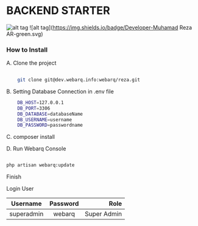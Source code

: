 # BACKEND STARTER

![alt tag](https://img.shields.io/badge/Poweredby-WEBARQ-blue.svg) ![alt tag](https://img.shields.io/badge/Developer-Muhamad Reza AR-green.svg)

### How to Install


A. Clone the project

```sh
	
	git clone git@dev.webarq.info:webarq/reza.git

```

B. Setting Database Connection in .env file

```sh
	DB_HOST=127.0.0.1
	DB_PORT=3306
	DB_DATABASE=databaseName
	DB_USERNAME=username
	DB_PASSWORD=passwordname

```

C. composer install

D. Run Webarq Console

```sh

php artisan webarq:update

```

Finish


Login User

|  Username  |      Password      |  Role |
|:--------:|:-------------:|------:|
|superadmin |  webarq | Super Admin |


